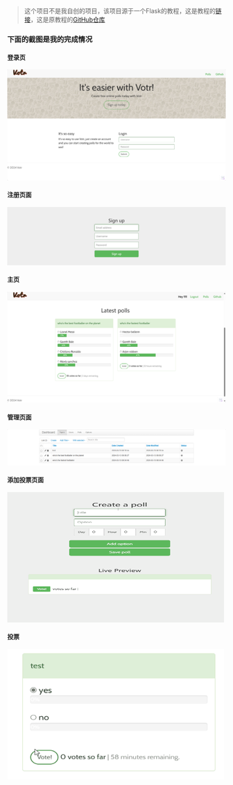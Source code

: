 >这个项目不是我自创的项目，该项目源于一个Flask的教程，这是教程的[链接](https://danidee10.github.io/2016/09/18/flask-by-example-1.html)，这是原教程的[GitHub仓库](https://github.com/danidee10/Votr)

### 下面的截图是我的完成情况

#### 登录页
<img src="./static/images/homepage.png" alt="homepage">

#### 注册页面
<img src="./static/images/signup.png" alt="signuppage">

#### 主页
<img src="./static/images/pollspage.png" alt="pollspage">

#### 管理页面
<img src="./static/images/adminpage.png" alt="adminpage">

#### 添加投票页面
<img src="./static/images/createpoll.gif" alt="createpoll" width="500" height="300">

#### 投票
<img src="./static/images/vote.gif" alt="vote" width="500" height="300">
